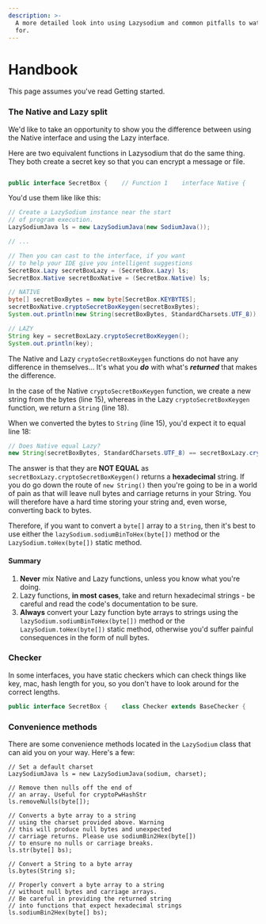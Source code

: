 ```yaml
---
description: >-
  A more detailed look into using Lazysodium and common pitfalls to watch out
  for.
---
```


# Handbook

This page assumes you've read Getting started.

### The Native and Lazy split

We'd like to take an opportunity to show you the difference between using the Native interface and using the Lazy interface.

Here are two equivalent functions in Lazysodium that do the same thing. They both create a secret key so that you can encrypt a message or file.

```java

public interface SecretBox {    // Function 1    interface Native {        void cryptoSecretBoxKeygen(byte[] key);    }        // Function 2    interface Lazy {        String cryptoSecretBoxKeygen();    }    }
```

You'd use them like like this:

```java
// Create a LazySodium instance near the start
// of program execution.
LazySodiumJava ls = new LazySodiumJava(new SodiumJava());

// ...

// Then you can cast to the interface, if you want
// to help your IDE give you intelligent suggestions
SecretBox.Lazy secretBoxLazy = (SecretBox.Lazy) ls;
SecretBox.Native secretBoxNative = (SecretBox.Native) ls;

// NATIVE
byte[] secretBoxBytes = new byte[SecretBox.KEYBYTES];
secretBoxNative.cryptoSecretBoxKeygen(secretBoxBytes);
System.out.println(new String(secretBoxBytes, StandardCharsets.UTF_8));

// LAZY
String key = secretBoxLazy.cryptoSecretBoxKeygen();
System.out.println(key);

```

The Native and Lazy `cryptoSecretBoxKeygen`  functions do not have any difference in themselves... It's what you _**do**_ with what's _**returned**_ that makes the difference. 

In the case of the Native `cryptoSecretBoxKeygen` function, we create a new string from the bytes \(line 15\), whereas in the Lazy `cryptoSecretBoxKeygen` function, we return a `String` \(line 18\). 

When we converted the bytes to `String` \(line 15\), you'd expect it to equal line 18:

```java
// Does Native equal Lazy?
new String(secretBoxBytes, StandardCharsets.UTF_8) == secretBoxLazy.cryptoSecretBoxKeygen()
```

The answer is that they are **NOT EQUAL** as `secretBoxLazy.cryptoSecretBoxKeygen()` returns a **hexadecimal** string. If you do go down the route of `new String()` then you're going to be in a world of pain as that will leave null bytes and carriage returns in your String. You will therefore have a hard time storing your string and, even worse, converting back to bytes.

Therefore, if you want to convert a `byte[]` array to a `String`, then it's best to use either the `lazySodium.sodiumBinToHex(byte[])` method or the `LazySodium.toHex(byte[])` static method. 

#### Summary

1. **Never** mix Native and Lazy functions, unless you know what you're doing.
2. Lazy functions, **in most cases**, take and return hexadecimal strings - be careful and read the code's documentation to be sure.
3. **Always** convert your Lazy function byte arrays to strings using the `lazySodium.sodiumBinToHex(byte[])` method or the `LazySodium.toHex(byte[])` static method, otherwise you'd suffer painful consequences in the form of null bytes.

### Checker

In some interfaces, you have static checkers which can check things like key, mac, hash length for you, so you don't have to look around for the correct lengths.

```java
public interface SecretBox {    class Checker extends BaseChecker {        public static boolean checkKeyLen(int len) {            return KEYBYTES == len;        }        public static boolean checkMacLen(int len) {            return MACBYTES == len;        }        public static boolean checkNonceLen(int len) {            return NONCEBYTES == len;        }    }        interface Native {        void cryptoSecretBoxKeygen(byte[] key);    }        interface Lazy {        String cryptoSecretBoxKeygen();    }    }byte[] key = new byte[32];boolean correctLength = SecretBox.Checker.checkKeyLen(key.length);
```

### Convenience methods

There are some convenience methods located in the `LazySodium` class that can aid you on your way. Here's a few:

```text
// Set a default charset
LazySodiumJava ls = new LazySodiumJava(sodium, charset);

// Remove then nulls off the end of 
// an array. Useful for cryptoPwHashStr
ls.removeNulls(byte[]);

// Converts a byte array to a string
// using the charset provided above. Warning
// this will produce null bytes and unexpected
// carriage returns. Please use sodiumBin2Hex(byte[])
// to ensure no nulls or carriage breaks.
ls.str(byte[] bs);

// Convert a String to a byte array
ls.bytes(String s);

// Properly convert a byte array to a string
// without null bytes and carriage arrays.
// Be careful in providing the returned string
// into functions that expect hexadecimal strings
ls.sodiumBin2Hex(byte[] bs);
```

